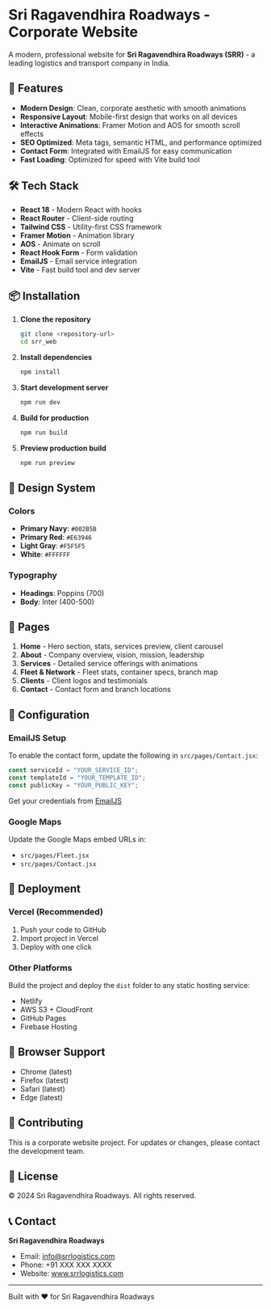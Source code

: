 # Sri Ragavendhira Roadways - Corporate Website

A modern, professional website for **Sri Ragavendhira Roadways (SRR)** - a leading logistics and transport company in India.

## 🚀 Features

- **Modern Design**: Clean, corporate aesthetic with smooth animations
- **Responsive Layout**: Mobile-first design that works on all devices
- **Interactive Animations**: Framer Motion and AOS for smooth scroll effects
- **SEO Optimized**: Meta tags, semantic HTML, and performance optimized
- **Contact Form**: Integrated with EmailJS for easy communication
- **Fast Loading**: Optimized for speed with Vite build tool

## 🛠️ Tech Stack

- **React 18** - Modern React with hooks
- **React Router** - Client-side routing
- **Tailwind CSS** - Utility-first CSS framework
- **Framer Motion** - Animation library
- **AOS** - Animate on scroll
- **React Hook Form** - Form validation
- **EmailJS** - Email service integration
- **Vite** - Fast build tool and dev server

## 📦 Installation

1. **Clone the repository**

   ```bash
   git clone <repository-url>
   cd srr_web
   ```

2. **Install dependencies**

   ```bash
   npm install
   ```

3. **Start development server**

   ```bash
   npm run dev
   ```

4. **Build for production**

   ```bash
   npm run build
   ```

5. **Preview production build**
   ```bash
   npm run preview
   ```

## 🎨 Design System

### Colors

- **Primary Navy**: `#002B5B`
- **Primary Red**: `#E63946`
- **Light Gray**: `#F5F5F5`
- **White**: `#FFFFFF`

### Typography

- **Headings**: Poppins (700)
- **Body**: Inter (400-500)

## 📄 Pages

1. **Home** - Hero section, stats, services preview, client carousel
2. **About** - Company overview, vision, mission, leadership
3. **Services** - Detailed service offerings with animations
4. **Fleet & Network** - Fleet stats, container specs, branch map
5. **Clients** - Client logos and testimonials
6. **Contact** - Contact form and branch locations

## 🔧 Configuration

### EmailJS Setup

To enable the contact form, update the following in `src/pages/Contact.jsx`:

```javascript
const serviceId = "YOUR_SERVICE_ID";
const templateId = "YOUR_TEMPLATE_ID";
const publicKey = "YOUR_PUBLIC_KEY";
```

Get your credentials from [EmailJS](https://www.emailjs.com/)

### Google Maps

Update the Google Maps embed URLs in:

- `src/pages/Fleet.jsx`
- `src/pages/Contact.jsx`

## 🚀 Deployment

### Vercel (Recommended)

1. Push your code to GitHub
2. Import project in Vercel
3. Deploy with one click

### Other Platforms

Build the project and deploy the `dist` folder to any static hosting service:

- Netlify
- AWS S3 + CloudFront
- GitHub Pages
- Firebase Hosting

## 📱 Browser Support

- Chrome (latest)
- Firefox (latest)
- Safari (latest)
- Edge (latest)

## 🤝 Contributing

This is a corporate website project. For updates or changes, please contact the development team.

## 📄 License

© 2024 Sri Ragavendhira Roadways. All rights reserved.

## 📞 Contact

**Sri Ragavendhira Roadways**

- Email: info@srrlogistics.com
- Phone: +91 XXX XXX XXXX
- Website: www.srrlogistics.com

---

Built with ❤️ for Sri Ragavendhira Roadways
